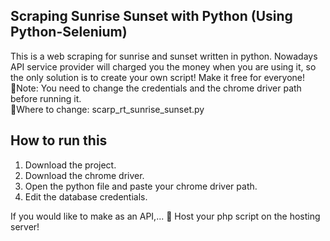Scraping Sunrise Sunset with Python (Using Python-Selenium)
----
This is a web scraping for sunrise and sunset written in python.
Nowadays API service provider will charged you the money when you are using it, so the only solution is to create your own script!
Make it free for everyone! <br>
📒Note: You need to change the credentials and the chrome driver path before running it.<br>
📓Where to change: scarp_rt_sunrise_sunset.py

How to run this
----
1. Download the project.
2. Download the chrome driver.
3. Open the python file and paste your chrome driver path.
4. Edit the database credentials.

If you would like to make as an API,...
🤗 Host your php script on the hosting server!
